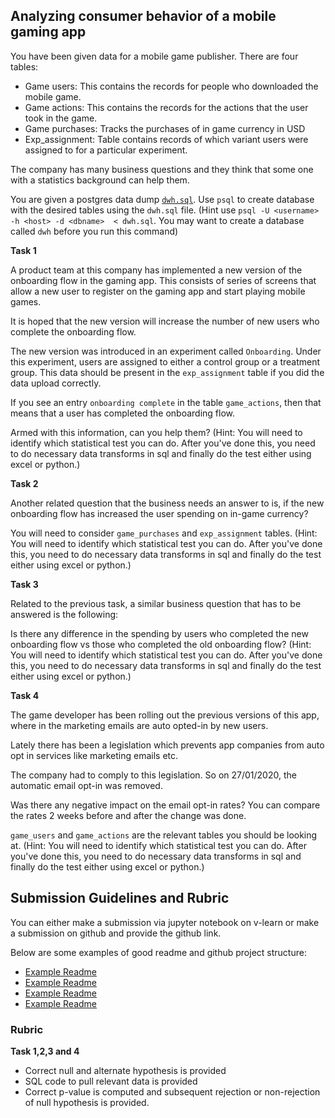 ## Analyzing consumer behavior of a mobile gaming app

You have been given data for a mobile game publisher. There are four tables:

- Game users: This contains the records for people who downloaded the mobile game.
- Game actions: This contains the records for the actions that the user took in the game.
- Game purchases: Tracks the purchases of in game currency in USD
- Exp_assignment: Table contains records of which variant users were assigned to for a particular experiment.

The company has many business questions and they think that some one with a statistics background can help them.

You are given a postgres data dump [`dwh.sql`](./sql_dump/dwh.sql). Use `psql` to create database with the desired tables using the `dwh.sql` file. (Hint use `psql -U <username> -h <host> -d <dbname>  < dwh.sql`. You may want to create a database called `dwh` before you run this command) 

**Task 1**

A product team at this company has implemented a new version of the onboarding flow in the gaming app. This consists of series of screens that allow a new user to register on the gaming app and start playing mobile games.

It is hoped that the new version will increase the number of new users who complete the onboarding flow. 

The new version was introduced in an experiment called `Onboarding`. Under this experiment, users are assigned to either a control group or a treatment group. This data should be present in the `exp_assignment` table if you did the data upload correctly.

If you see an entry `onboarding complete` in the table `game_actions`, then that means that a user has completed the onboarding flow.

Armed with this information, can you help them? (Hint: You will need to identify which statistical test you can do. After you've done this, you need to do necessary data transforms in sql and finally do the test either using excel or python.)

**Task 2**

Another related question that the business needs an answer to is, if the new onboarding flow has increased the user spending on in-game currency?

You will need to consider `game_purchases` and `exp_assignment` tables. (Hint: You will need to identify which statistical test you can do. After you've done this, you need to do necessary data transforms in sql and finally do the test either using excel or python.)


**Task 3**

Related to the previous task, a similar business question that has to be answered is the following:

Is there any difference in the spending by users who completed the new onboarding flow vs those who completed the old onboarding flow? (Hint: You will need to identify which statistical test you can do. After you've done this, you need to do necessary data transforms in sql and finally do the test either using excel or python.)

**Task 4**

The game developer has been rolling out the previous versions of this app, where in the marketing emails are auto opted-in by new users.

Lately there has been a legislation which prevents app companies from auto opt in services like marketing emails etc.

The company had to comply to this legislation. So on 27/01/2020, the automatic email opt-in was removed.

Was there any negative impact on the email opt-in rates? You can compare the rates 2 weeks before and after the change was done.

`game_users` and `game_actions` are the relevant tables you should be looking at. (Hint: You will need to identify which statistical test you can do. After you've done this, you need to do necessary data transforms in sql and finally do the test either using excel or python.)


## Submission Guidelines and Rubric

You can either make a submission via jupyter notebook on v-learn or make a submission on github and provide the github link.

Below are some examples of good readme and github project structure:

- [Example Readme](https://github.com/Wittline/uber-expenses-tracking)
- [Example Readme](https://github.com/JarrodAJ/sec_employee_information_extraction)
- [Example Readme](https://github.com/Gunnvant/autocomplete_ngrams)
- [Example Readme](https://github.com/Gunnvant/calendar_parser)

### Rubric

**Task 1,2,3 and 4**

- Correct null and alternate hypothesis is provided
- SQL code to pull relevant data is provided
- Correct p-value is computed and subsequent rejection or non-rejection of null hypothesis is provided.




